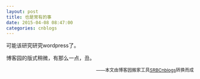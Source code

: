 ```yaml
---
layout: post
title: 也是常有的事
date: 2015-04-08 08:47:00
categories: cnblogs
---
```


<p>可能该研究研究wordpress了。</p>
<p>博客园的版式稍微，有那么一点，丑。</p>

<p align=right><span style="font-size: 12px">——本文由博客园搬家工具<a href="https://github.com/mlxy/SRBCnblogs">SRBCnblogs</a>转换而成</span></p>